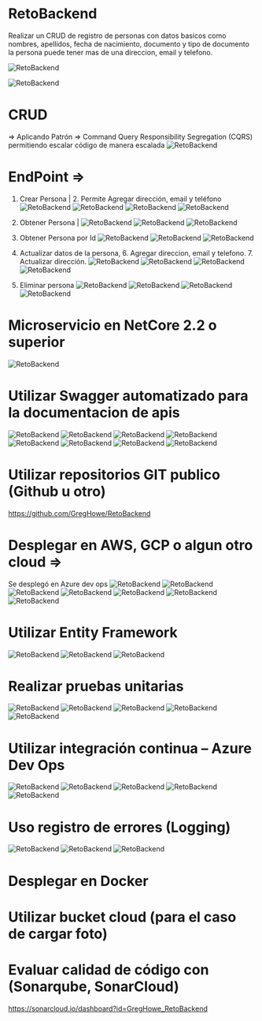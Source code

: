 # RetoBackend
Realizar un CRUD de registro de personas con datos basicos como nombres, apellidos, fecha de nacimiento, documento y tipo de documento
la persona puede tener mas de una direccion, email y telefono.

![RetoBackend](https://github.com/GregHowe/RetoBackend/blob/main/imgs/1.png)

![RetoBackend](https://github.com/GregHowe/RetoBackend/blob/main/imgs/2.png)

# CRUD
 => Aplicando Patrón => Command Query Responsibility Segregation (CQRS) permitiendo escalar código de manera escalada
 ![RetoBackend](https://github.com/GregHowe/RetoBackend/blob/main/imgs/3.png)
 
# EndPoint => 
 1.	Crear Persona | 2. Permite Agregar dirección, email y teléfono 
 ![RetoBackend](https://github.com/GregHowe/RetoBackend/blob/main/imgs/4.png)
 ![RetoBackend](https://github.com/GregHowe/RetoBackend/blob/main/imgs/5.png)
 ![RetoBackend](https://github.com/GregHowe/RetoBackend/blob/main/imgs/6.png)
 ![RetoBackend](https://github.com/GregHowe/RetoBackend/blob/main/imgs/7.png)
 
 3. Obtener Persona | 
 ![RetoBackend](https://github.com/GregHowe/RetoBackend/blob/main/imgs/8.png)
 ![RetoBackend](https://github.com/GregHowe/RetoBackend/blob/main/imgs/9.png)
 ![RetoBackend](https://github.com/GregHowe/RetoBackend/blob/main/imgs/10.png)
 
 4. Obtener Persona por Id
 ![RetoBackend](https://github.com/GregHowe/RetoBackend/blob/main/imgs/11.png)
 ![RetoBackend](https://github.com/GregHowe/RetoBackend/blob/main/imgs/12.png)
 ![RetoBackend](https://github.com/GregHowe/RetoBackend/blob/main/imgs/13.png)
 
 5. Actualizar datos de la persona, 6. Agregar direccion, email y telefono. 7. Actualizar dirección.
 ![RetoBackend](https://github.com/GregHowe/RetoBackend/blob/main/imgs/14.png)
 ![RetoBackend](https://github.com/GregHowe/RetoBackend/blob/main/imgs/15.png)
 ![RetoBackend](https://github.com/GregHowe/RetoBackend/blob/main/imgs/16.png)
 ![RetoBackend](https://github.com/GregHowe/RetoBackend/blob/main/imgs/17.png)
 
 8. Eliminar persona
 ![RetoBackend](https://github.com/GregHowe/RetoBackend/blob/main/imgs/18.png)
 ![RetoBackend](https://github.com/GregHowe/RetoBackend/blob/main/imgs/19.png)
 ![RetoBackend](https://github.com/GregHowe/RetoBackend/blob/main/imgs/20.png)
 ![RetoBackend](https://github.com/GregHowe/RetoBackend/blob/main/imgs/21.png)
 
 
# Microservicio en NetCore 2.2 o superior
 ![RetoBackend](https://github.com/GregHowe/RetoBackend/blob/main/imgs/22.png)
 
# Utilizar Swagger automatizado para la documentacion de apis
 ![RetoBackend](https://github.com/GregHowe/RetoBackend/blob/main/imgs/23.png)
 ![RetoBackend](https://github.com/GregHowe/RetoBackend/blob/main/imgs/24.png)
 ![RetoBackend](https://github.com/GregHowe/RetoBackend/blob/main/imgs/25.png)
 ![RetoBackend](https://github.com/GregHowe/RetoBackend/blob/main/imgs/26.png)
 ![RetoBackend](https://github.com/GregHowe/RetoBackend/blob/main/imgs/27.png)
 ![RetoBackend](https://github.com/GregHowe/RetoBackend/blob/main/imgs/28.png)
 ![RetoBackend](https://github.com/GregHowe/RetoBackend/blob/main/imgs/29.png)
 ![RetoBackend](https://github.com/GregHowe/RetoBackend/blob/main/imgs/30.png)
 
# Utilizar repositorios GIT publico (Github u otro)
 https://github.com/GregHowe/RetoBackend
 
# Desplegar en AWS, GCP o algun otro cloud => 
Se desplegó en Azure dev ops
![RetoBackend](https://github.com/GregHowe/RetoBackend/blob/main/imgs/31.png)
![RetoBackend](https://github.com/GregHowe/RetoBackend/blob/main/imgs/32.png)
![RetoBackend](https://github.com/GregHowe/RetoBackend/blob/main/imgs/33.png)
![RetoBackend](https://github.com/GregHowe/RetoBackend/blob/main/imgs/34.png)
![RetoBackend](https://github.com/GregHowe/RetoBackend/blob/main/imgs/35.png)
![RetoBackend](https://github.com/GregHowe/RetoBackend/blob/main/imgs/36.png)
![RetoBackend](https://github.com/GregHowe/RetoBackend/blob/main/imgs/37.png)

 
# Utilizar Entity Framework
![RetoBackend](https://github.com/GregHowe/RetoBackend/blob/main/imgs/38.png)
![RetoBackend](https://github.com/GregHowe/RetoBackend/blob/main/imgs/39.png)
![RetoBackend](https://github.com/GregHowe/RetoBackend/blob/main/imgs/40.png)


# Realizar pruebas unitarias
![RetoBackend](https://github.com/GregHowe/RetoBackend/blob/main/imgs/41.png)
![RetoBackend](https://github.com/GregHowe/RetoBackend/blob/main/imgs/42.png)
![RetoBackend](https://github.com/GregHowe/RetoBackend/blob/main/imgs/43.png)
![RetoBackend](https://github.com/GregHowe/RetoBackend/blob/main/imgs/44.png)
![RetoBackend](https://github.com/GregHowe/RetoBackend/blob/main/imgs/46.png)


# Utilizar integración continua – Azure Dev Ops
![RetoBackend](https://github.com/GregHowe/RetoBackend/blob/main/imgs/47.png)
![RetoBackend](https://github.com/GregHowe/RetoBackend/blob/main/imgs/48.png)
![RetoBackend](https://github.com/GregHowe/RetoBackend/blob/main/imgs/49.png)
![RetoBackend](https://github.com/GregHowe/RetoBackend/blob/main/imgs/50.png)
![RetoBackend](https://github.com/GregHowe/RetoBackend/blob/main/imgs/51.png)

# Uso registro de errores (Logging)
![RetoBackend](https://github.com/GregHowe/RetoBackend/blob/main/imgs/52.png)
![RetoBackend](https://github.com/GregHowe/RetoBackend/blob/main/imgs/53.png)
![RetoBackend](https://github.com/GregHowe/RetoBackend/blob/main/imgs/54.png)

# Desplegar en Docker


# Utilizar bucket cloud (para el caso de cargar foto)

# Evaluar calidad de código con (Sonarqube, SonarCloud) 
https://sonarcloud.io/dashboard?id=GregHowe_RetoBackend
 
 
